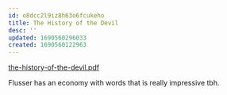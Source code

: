 ```yaml
---
id: o8dcc2l9iz8h63o6fcukeho
title: The History of the Devil
desc: ''
updated: 1690560296033
created: 1690560122963
---
```


[the-history-of-the-devil.pdf](assets/the-history-of-the-devil.pdf)

Flusser has an economy with words that is really impressive tbh.

